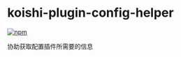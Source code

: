 # koishi-plugin-config-helper

[![npm](https://img.shields.io/npm/v/koishi-plugin-config-helper?style=flat-square)](https://www.npmjs.com/package/koishi-plugin-config-helper)

协助获取配置插件所需要的信息
